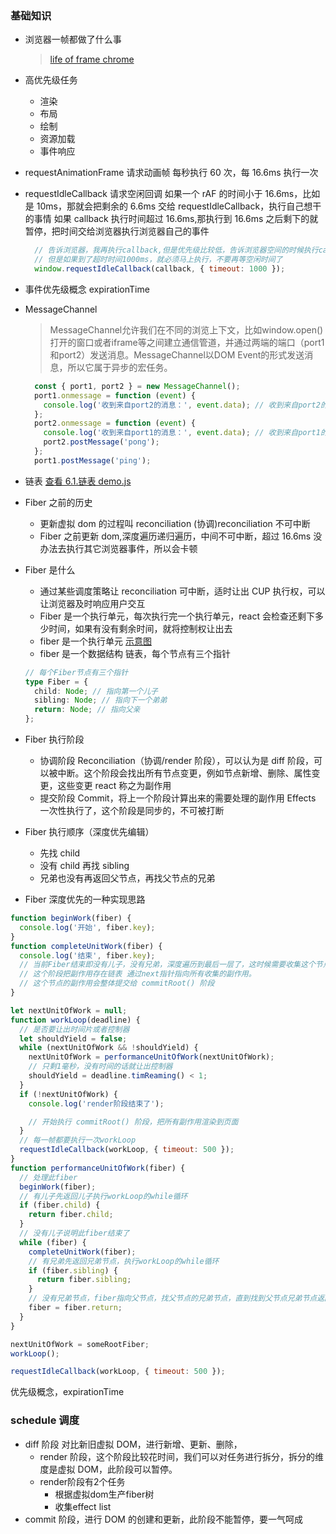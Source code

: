 ### 基础知识

- 浏览器一帧都做了什么事
  >[life of frame chrome](https://chromium.googlesource.com/chromium/src/+/refs/heads/main/docs/life_of_a_frame.md)
  

- 高优先级任务
  - 渲染
  - 布局
  - 绘制
  - 资源加载
  - 事件响应
- requestAnimationFrame
  请求动画帧 每秒执行 60 次，每 16.6ms 执行一次

- requestIdleCallback
  请求空闲回调
  如果一个 rAF 的时间小于 16.6ms，比如是 10ms，那就会把剩余的 6.6ms 交给 requestIdleCallback，执行自己想干的事情
  如果 callback 执行时间超过 16.6ms,那执行到 16.6ms 之后剩下的就暂停，把时间交给浏览器执行浏览器自己的事件
  ```javascript
    // 告诉浏览器，我再执行callback,但是优先级比较低，告诉浏览器空间的时候执行callback
    // 但是如果到了超时时间1000ms，就必须马上执行，不要再等空闲时间了
    window.requestIdleCallback(callback, { timeout: 1000 });
  ```

- 事件优先级概念 expirationTime 

- MessageChannel
  > MessageChannel允许我们在不同的浏览上下文，比如window.open()打开的窗口或者iframe等之间建立通信管道，并通过两端的端口（port1和port2）发送消息。MessageChannel以DOM Event的形式发送消息，所以它属于异步的宏任务。
  ```javascript
    const { port1, port2 } = new MessageChannel();
    port1.onmessage = function (event) {
      console.log('收到来自port2的消息：', event.data); // 收到来自port2的消息： pong
    };
    port2.onmessage = function (event) {
      console.log('收到来自port1的消息：', event.data); // 收到来自port1的消息： ping
      port2.postMessage('pong');
    };
    port1.postMessage('ping');
  ```

- 链表 [查看 6.1.链表 demo.js]('./6.1.链表demo.js')

- Fiber 之前的历史

  - 更新虚拟 dom 的过程叫 reconciliation (协调)reconciliation 不可中断
  - Fiber 之前更新 dom,深度遍历递归遍历，中间不可中断，超过 16.6ms 没办法去执行其它浏览器事件，所以会卡顿

- Fiber 是什么

  - 通过某些调度策略让 reconciliation 可中断，适时让出 CUP 执行权，可以让浏览器及时响应用户交互
  - Fiber 是一个执行单元，每次执行完一个执行单元，react 会检查还剩下多少时间，如果有没有剩余时间，就将控制权让出去
  - fiber 是一个执行单元 [示意图](../Image/fiberWorkUnit.png)
  - fiber 是一个数据结构 链表，每个节点有三个指针

  ```typescript
  // 每个Fiber节点有三个指针
  type Fiber = {
    child: Node; // 指向第一个儿子
    sibling: Node; // 指向下一个弟弟
    return: Node; // 指向父亲
  };
  ```

- Fiber 执行阶段

  - 协调阶段 Reconciliation（协调/render 阶段），可以认为是 diff 阶段，可以被中断。这个阶段会找出所有节点变更，例如节点新增、删除、属性变更，这些变更 react 称之为副作用
  - 提交阶段 Commit，将上一个阶段计算出来的需要处理的副作用 Effects 一次性执行了，这个阶段是同步的，不可被打断

- Fiber 执行顺序（深度优先编辑）
  - 先找 child
  - 没有 child 再找 sibling
  - 兄弟也没有再返回父节点，再找父节点的兄弟
- Fiber 深度优先的一种实现思路

```javascript
function beginWork(fiber) {
  console.log('开始', fiber.key);
}
function completeUnitWork(fiber) {
  console.log('结束', fiber.key);
  // 当前Fiber结束即没有儿子，没有兄弟，深度遍历到最后一层了，这时候需要收集这个节点的副作用
  // 这个阶段把副作用存在链表 通过next指针指向所有收集的副作用。
  // 这个节点的副作用会整体提交给 commitRoot() 阶段
}

let nextUnitOfWork = null;
function workLoop(deadline) {
  // 是否要让出时间片或者控制器
  let shouldYield = false;
  while (nextUnitOfWork && !shouldYield) {
    nextUnitOfWork = performanceUnitOfWork(nextUnitOfWork);
    // 只剩1毫秒，没有时间的话就让出控制器
    shouldYield = deadline.timReaming() < 1;
  }
  if (!nextUnitOfWork) {
    console.log('render阶段结束了');

    // 开始执行 commitRoot() 阶段，把所有副作用渲染到页面
  }
  // 每一帧都要执行一次workLoop
  requestIdleCallback(workLoop, { timeout: 500 });
}
function performanceUnitOfWork(fiber) {
  // 处理此fiber
  beginWork(fiber);
  // 有儿子先返回儿子执行workLoop的while循环
  if (fiber.child) {
    return fiber.child;
  }
  // 没有儿子说明此fiber结束了
  while (fiber) {
    completeUnitWork(fiber);
    // 有兄弟先返回兄弟节点，执行workLoop的while循环
    if (fiber.sibling) {
      return fiber.sibling;
    }
    // 没有兄弟节点，fiber指向父节点，找父节点的兄弟节点，直到找到父节点兄弟节点返回
    fiber = fiber.return;
  }
}

nextUnitOfWork = someRootFiber;
workLoop();

requestIdleCallback(workLoop, { timeout: 500 });
```
优先级概念，expirationTime 

### schedule 调度

- diff 阶段 对比新旧虚拟 DOM，进行新增、更新、删除，
  - render 阶段，这个阶段比较花时间，我们可以对任务进行拆分，拆分的维度是虚拟 DOM，此阶段可以暂停。
  - render阶段有2个任务
    - 根据虚拟dom生产fiber树
    - 收集effect list
- commit 阶段，进行 DOM 的创建和更新，此阶段不能暂停，要一气呵成
